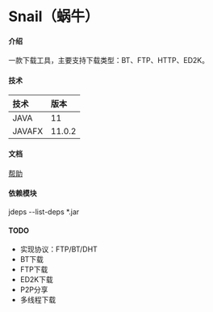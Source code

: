 # Snail（蜗牛）

#### 介绍
一款下载工具，主要支持下载类型：BT、FTP、HTTP、ED2K。

#### 技术
|技术|版本|
|:-|:-|
|JAVA|11|
|JAVAFX|11.0.2|

#### 文档
[帮助](https://gitee.com/acgist/snail/wikis/帮助)

#### 依赖模块
jdeps --list-deps *.jar

#### TODO
* 实现协议：FTP/BT/DHT
* BT下载
* FTP下载
* ED2K下载
* P2P分享
* 多线程下载
